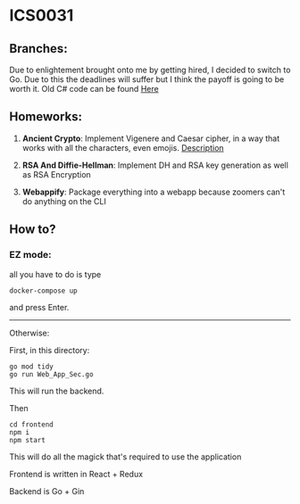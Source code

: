 # ICS0031 

## Branches:

Due to enlightement brought onto me by getting hired, I decided to switch to Go.
Due to this the deadlines will suffer but I think the payoff is going to be worth it.
Old C# code can be found [Here](https://gitlab.cs.ttu.ee/damshv/ics0031-2020f/-/tree/old)

## Homeworks:

1. __Ancient Crypto__: Implement Vigenere and Caesar cipher, in a way that works with all the characters, even emojis. [Description](./HW_1_Ancient_Crypto/description.md)

2. __RSA And Diffie-Hellman__: Implement DH and RSA key generation as well as RSA Encryption

3. __Webappify__: Package everything into a webapp because zoomers can't do anything on the CLI


## How to?

### EZ mode:

all you have to do is type

```
docker-compose up
```

and press Enter.

---

Otherwise:

First, in this directory:

```
go mod tidy
go run Web_App_Sec.go
```

This will run the backend.


Then

```
cd frontend
npm i
npm start
```

This will do all the magick that's required to use the application

Frontend is written in React + Redux

Backend is Go + Gin
